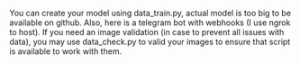 You can create your model using data_train.py, actual model is too big to be available on github.
Also, here is a telegram bot with webhooks (I use ngrok to host).
If you need an image validation (in case to prevent all issues with data), you may use data_check.py to valid your images to ensure that script is available to work with them.
